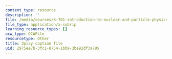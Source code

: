 ```yaml
---
content_type: resource
description: ''
file: /media/courses/8-701-introduction-to-nuclear-and-particle-physics-fall-2020/2975ee7b3fc187541bb93be92df3a795_6xzjJ5ncGxY.srt
file_type: application/x-subrip
learning_resource_types: []
ocw_type: OCWFile
resourcetype: Other
title: 3play caption file
uid: 2975ee7b-3fc1-8754-1bb9-3be92df3a795
---
```

